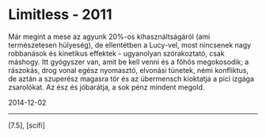 # Limitless - 2011

Már megint a mese az agyunk 20%-os kihasználtságáról (ami természetesen hülyeség), de ellentétben a Lucy-vel, most nincsenek nagy robbanások és kinetikus effektek - ugyanolyan szórakoztató, csak máshogy. Itt gyógyszer van, amit be kell venni és a főhős megokosodik; a rászokás, drog vonal egész nyomasztó, elvonási tünetek, némi konfliktus, de aztán a szuperész magasra tör és az übermensch kioktatja a pici izgága zsarolókat. Az ész és jóbarátja, a sok pénz mindent megold.

2014-12-02 

----

[7.5], [scifi]
